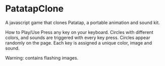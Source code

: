 # PatatapClone
A javascript game that clones Patatap,  a portable animation and sound kit. 

How to Play/Use
Press any key on your keyboard. Circles with different colors, and sounds are triggered with every key press. Circles appear randomly on the page. Each key is assigned a unique color, image and sound.

Warning: contains flashing images.
